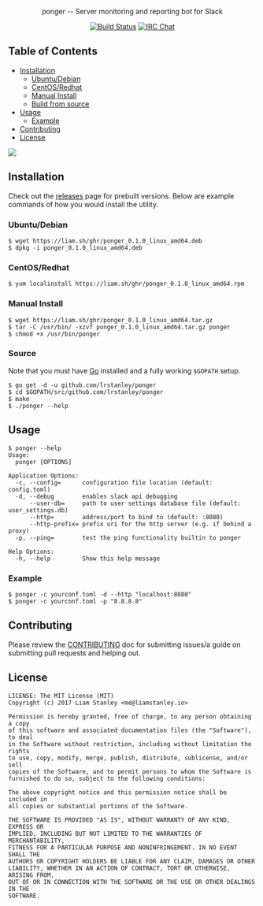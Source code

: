 <p align="center">ponger -- Server monitoring and reporting bot for Slack</p>
<p align="center">
  <a href="https://travis-ci.org/lrstanley/ponger"><img src="https://travis-ci.org/lrstanley/ponger.svg?branch=master" alt="Build Status"></a>
  <a href="https://byteirc.org/channel/%23%2Fdev%2Fnull"><img src="https://img.shields.io/badge/ByteIRC-%23%2Fdev%2Fnull-blue.svg" alt="IRC Chat"></a>
</p>

## Table of Contents
- [Installation](#installation)
  - [Ubuntu/Debian](#ubuntudebian)
  - [CentOS/Redhat](#centosredhat)
  - [Manual Install](#manual-install)
  - [Build from source](#build-from-source)
- [Usage](#usage)
  - [Example](#example)
- [Contributing](#contributing)
- [License](#license)

![](https://raw.githubusercontent.com/lrstanley/ponger/master/misc/screen-watch.png)

## Installation

Check out the [releases](https://github.com/lrstanley/ponger/releases)
page for prebuilt versions. Below are example commands of how you would install
the utility.

### Ubuntu/Debian

```console
$ wget https://liam.sh/ghr/ponger_0.1.0_linux_amd64.deb
$ dpkg -i ponger_0.1.0_linux_amd64.deb
```

### CentOS/Redhat

```console
$ yum localinstall https://liam.sh/ghr/ponger_0.1.0_linux_amd64.rpm
```

### Manual Install

```console
$ wget https://liam.sh/ghr/ponger_0.1.0_linux_amd64.tar.gz
$ tar -C /usr/bin/ -xzvf ponger_0.1.0_linux_amd64.tar.gz ponger
$ chmod +x /usr/bin/ponger
```

### Source

Note that you must have [Go](https://golang.org/doc/install) installed and
a fully working `$GOPATH` setup.

```console
$ go get -d -u github.com/lrstanley/ponger
$ cd $GOPATH/src/github.com/lrstanley/ponger
$ make
$ ./ponger --help
```

## Usage

```console
$ ponger --help
Usage:
  ponger [OPTIONS]

Application Options:
  -c, --config=      configuration file location (default: config.toml)
  -d, --debug        enables slack api debugging
      --user-db=     path to user settings database file (default: user_settings.db)
      --http=        address/port to bind to (default: :8080)
      --http-prefix= prefix uri for the http server (e.g. if behind a proxy)
  -p, --ping=        test the ping functionality builtin to ponger

Help Options:
  -h, --help         Show this help message
```

### Example

```console
$ ponger -c yourconf.toml -d --http "localhost:8080"
$ ponger -c yourconf.toml -p "8.8.8.8"
```

## Contributing

Please review the [CONTRIBUTING](CONTRIBUTING.md) doc for submitting issues/a guide
on submitting pull requests and helping out.

## License

```
LICENSE: The MIT License (MIT)
Copyright (c) 2017 Liam Stanley <me@liamstanley.io>

Permission is hereby granted, free of charge, to any person obtaining a copy
of this software and associated documentation files (the "Software"), to deal
in the Software without restriction, including without limitation the rights
to use, copy, modify, merge, publish, distribute, sublicense, and/or sell
copies of the Software, and to permit persons to whom the Software is
furnished to do so, subject to the following conditions:

The above copyright notice and this permission notice shall be included in
all copies or substantial portions of the Software.

THE SOFTWARE IS PROVIDED "AS IS", WITHOUT WARRANTY OF ANY KIND, EXPRESS OR
IMPLIED, INCLUDING BUT NOT LIMITED TO THE WARRANTIES OF MERCHANTABILITY,
FITNESS FOR A PARTICULAR PURPOSE AND NONINFRINGEMENT. IN NO EVENT SHALL THE
AUTHORS OR COPYRIGHT HOLDERS BE LIABLE FOR ANY CLAIM, DAMAGES OR OTHER
LIABILITY, WHETHER IN AN ACTION OF CONTRACT, TORT OR OTHERWISE, ARISING FROM,
OUT OF OR IN CONNECTION WITH THE SOFTWARE OR THE USE OR OTHER DEALINGS IN THE
SOFTWARE.
```
